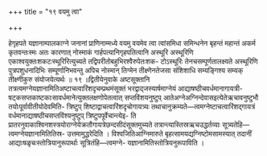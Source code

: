 +++
title = "१९ वयमु त्वा"

+++

हेगृहपते यज्ञानाम्पालकाग्ने जनानां प्राणिनाम्मध्ये वयमु वयमेव त्वा त्वांसमिधा समिन्धनेन बृहन्तं महान्तं अकर्म कृतवन्तःस्मः अतः कारणात् नोस्माकं गार्हपत्यानिगृहपतित्वानि अस्थूरि अस्थूरिणि एकाश्वयुक्तःशकटःस्थूरिरित्युच्यते तद्विपरीतोबहुभिरश्वैरुपेतःशक- टोऽस्थूरिः तेनचसम्पूर्णतालक्ष्यते अस्थूरिणि पुत्रपशुधनादिभिः सम्पूर्णानिभवन्तु अपिच नोस्मान् तिग्मेन तीक्ष्णेनतेजसा संशिशाधि सम्यङ्गिश्य सम्यक् तीक्ष्णीकुरु संयोजयेत्यर्थः ॥ १९ ॥द्वितीयेनुवाके अष्टसूक्तानि तत्रत्वमग्नेयज्ञानामितिअष्टाचत्वारिंशदृचम्प्रथमंसूक्तं भरद्वाद्जस्यार्षमाग्नेयं आद्याषष्ठीचवर्धमानागायत्री- षट्कसप्तकाष्टकाःसावर्धमानेत्युक्तलक्षणोपेतत्वात् सप्तविंशयनुष्टुप् आतेअग्नेअग्निन्देवासइत्येतेऋचावनुष्टुभौ तयोःपूर्वावीतीयोदेवमिति- त्रिष्टुप् शिष्टाद्वाचत्वारिंशदृचोगायत्र्यः तथाचानुक्रम्यते—त्वमग्नेष्टाचत्वारिंशद्गायत्रं वर्धमानाद्याषष्ठीचसप्तविंश्यनुष्टुप् त्रिष्टुपपूर्वेचान्त्येइ- ति प्रातरनुवाकाश्विनशस्त्रयोराग्नेयेक्रतौगायत्रेछन्दसीदंसूक्तमुच्यते तत्रान्त्यास्तिस्रऋचउद्धर्तव्याः सूत्र्यतेहि—त्वमग्नेयज्ञानामितितिस्र- उत्तमामुद्धरेदिति । विश्वजितिआग्निमारुते बृहत्सामयद्यग्निष्टोमसामस्यात् तदानीं आद्याःषळृचःस्तोत्रियानुरूपार्थाः सूत्रितंहि—त्वमग्ने- यज्ञानामितिस्तोत्रियनुरूपाविति ।